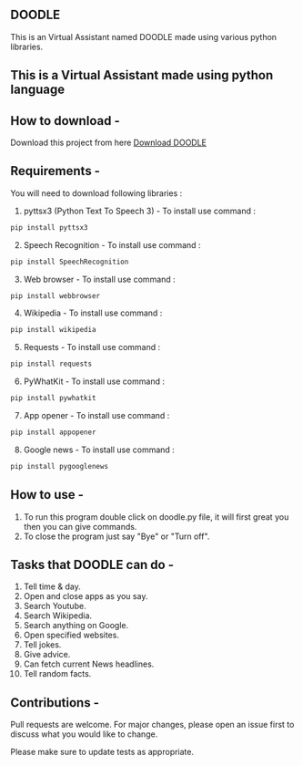 ## DOODLE


This is an Virtual Assistant named DOODLE made using various python libraries.

## This is a Virtual Assistant made using python language

## How to download - 

Download this project from here [Download DOODLE](https://downgit.github.io/#/home?url=https://github.com/Hatim-Rx53/Python-Virtual_Assistant)


## Requirements -

You will need to download following libraries :

1. pyttsx3 (Python Text To Speech 3) - To install use command :
```bash 
pip install pyttsx3
```

2. Speech Recognition - To install use command :
```bash
pip install SpeechRecognition
```

3. Web browser - To install use command :
```bash
pip install webbrowser
```

4. Wikipedia - To install use command :
```bash
pip install wikipedia
```

5. Requests - To install use command :
```bash
pip install requests
```

6. PyWhatKit - To install use command :
```bash
pip install pywhatkit
```

7. App opener - To install use command :
```bash
pip install appopener
```

8. Google news - To install use command :
```bash
pip install pygooglenews
```

## How to use -


1. To run this program double click on doodle.py file, it will first great you then you can give commands.
2. To close the program just say "Bye" or "Turn off".


## Tasks that DOODLE can do -

1.  Tell time & day.
2.  Open and close apps as you say.
3.  Search Youtube.
4.  Search Wikipedia.
5.  Search anything on Google.
6.  Open specified websites.
7.  Tell jokes.
8.  Give advice.
9.  Can fetch current News headlines.
10. Tell random facts.

## Contributions -

Pull requests are welcome. For major changes, please open an issue first to discuss what you would like to change.

Please make sure to update tests as appropriate.
